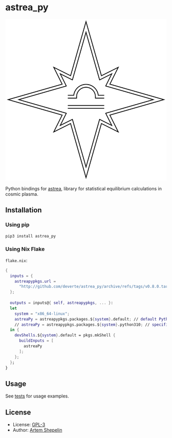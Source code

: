 # astrea_py

![logo](assets/logo.svg)

Python bindings for [astrea](https://github.com/deverte/astrea), library for
statistical equilibrium calculations in cosmic plasma.

## Installation

### Using pip

```sh
pip3 install astrea_py
```

### Using Nix Flake

`flake.nix`:

```nix
{
  inputs = {
    astreapypkgs.url =
      "http://github.com/deverte/astrea_py/archive/refs/tags/v0.8.0.tar.gz";
  };

  outputs = inputs@{ self, astreapypkgs, ... }:
  let
    system = "x86_64-linux";
    astreaPy = astreapypkgs.packages.${system}.default; // default Python
    // astreaPy = astreapypkgs.packages.${system}.python310; // specific Python
  in {
    devShells.${system}.default = pkgs.mkShell {
      buildInputs = [
        astreaPy
      ];
    };
  };
}
```

## Usage

See [tests](./tests) for usage examples.

## License

- License: [GPL-3](./LICENSE)
- Author: [Artem Shepelin](mailto:4.shepelin@gmail.com)
